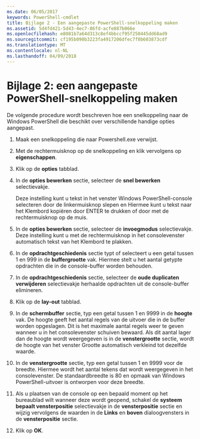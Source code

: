 ```yaml
---
ms.date: 06/05/2017
keywords: PowerShell-cmdlet
title: Bijlage 2 - Een aangepaste PowerShell-snelkoppeling maken
ms.assetid: 5d4fd421-5d43-4ec7-86fd-acfe887b066e
ms.openlocfilehash: e8081b7a64d313c8ef4bbccf95f250445dd68ad9
ms.sourcegitcommit: cf195b090b3223fa4917206dfec7f0b603873cdf
ms.translationtype: MT
ms.contentlocale: nl-NL
ms.lasthandoff: 04/09/2018
---
```

# <a name="appendix-2---creating-a-custom-powershell-shortcut"></a>Bijlage 2: een aangepaste PowerShell-snelkoppeling maken

De volgende procedure wordt beschreven hoe een snelkoppeling naar de Windows PowerShell die beschikt over verschillende handige opties aangepast.

1. Maak een snelkoppeling die naar Powershell.exe verwijst.

2. Met de rechtermuisknop op de snelkoppeling en klik vervolgens op **eigenschappen**.

3. Klik op de **opties** tabblad.

4. In de **opties bewerken** sectie, selecteer de **snel bewerken** selectievakje.

    Deze instelling kunt u tekst in het venster Windows PowerShell-console selecteren door de linkermuisknop slepen en Hiermee kunt u tekst naar het Klembord kopiëren door ENTER te drukken of door met de rechtermuisknop op de muis.

5. In de **opties bewerken** sectie, selecteer de **invoegmodus** selectievakje. Deze instelling kunt u met de rechtermuisknop in het consolevenster automatisch tekst van het Klembord te plakken.

6. In de **opdrachtgeschiedenis** sectie typt of selecteert u een getal tussen 1 en 999 in de **buffergrootte** vak. Hiermee stelt u het aantal getypte opdrachten die in de console-buffer worden behouden.

7. In de **opdrachtgeschiedenis** sectie, selecteer de **oude duplicaten verwijderen** selectievakje herhaalde opdrachten uit de console-buffer elimineren.

8. Klik op de **lay-out** tabblad.

9. In de **schermbuffer** sectie, typ een getal tussen 1 en 9999 in de **hoogte** vak. De hoogte geeft het aantal regels van de uitvoer die in de buffer worden opgeslagen. Dit is het maximale aantal regels weer te geven wanneer u in het consolevenster schuiven bewaard. Als dit aantal lager dan de hoogte wordt weergegeven is in de **venstergrootte** sectie, wordt de hoogte van het venster Grootte automatisch verkleind tot dezelfde waarde.

10. In de **venstergrootte** sectie, typ een getal tussen 1 en 9999 voor de breedte. Hiermee wordt het aantal tekens dat wordt weergegeven in het consolevenster. De standaardbreedte is 80 en opmaak van Windows PowerShell-uitvoer is ontworpen voor deze breedte.

11. Als u plaatsen van de console op een bepaald moment op het bureaublad wilt wanneer deze wordt geopend, schakel de **systeem bepaalt vensterpositie** selectievakje in de **vensterpositie** sectie en wijzig vervolgens de waarden in de  **Links** en **boven** dialoogvensters in de **vensterpositie** sectie.

12. Klik op **OK**.